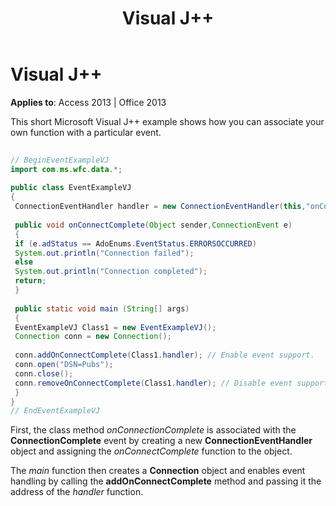 ﻿---
title: Visual J++
TOCTitle: Visual J++
ms:assetid: 5c05db85-cdf2-9a73-fbc5-3dbfa6752376
ms:mtpsurl: https://msdn.microsoft.com/library/JJ249320(v=office.15)
ms:contentKeyID: 48545079
ms.date: 09/18/2015
mtps_version: v=office.15
---

# Visual J++


**Applies to**: Access 2013 | Office 2013

This short Microsoft Visual J++ example shows how you can associate your own function with a particular event.

```java 
 
// BeginEventExampleVJ 
import com.ms.wfc.data.*; 
 
public class EventExampleVJ 
{ 
 ConnectionEventHandler handler = new ConnectionEventHandler(this,"onConnectComplete"); 
 
 public void onConnectComplete(Object sender,ConnectionEvent e) 
 { 
 if (e.adStatus == AdoEnums.EventStatus.ERRORSOCCURRED) 
 System.out.println("Connection failed"); 
 else 
 System.out.println("Connection completed"); 
 return; 
 } 
 
 public static void main (String[] args) 
 { 
 EventExampleVJ Class1 = new EventExampleVJ(); 
 Connection conn = new Connection(); 
 
 conn.addOnConnectComplete(Class1.handler); // Enable event support. 
 conn.open("DSN=Pubs"); 
 conn.close(); 
 conn.removeOnConnectComplete(Class1.handler); // Disable event support. 
 } 
} 
// EndEventExampleVJ 
```

First, the class method *onConnectionComplete* is associated with the **ConnectionComplete** event by creating a new **ConnectionEventHandler** object and assigning the *onConnectComplete* function to the object.

The *main* function then creates a **Connection** object and enables event handling by calling the **addOnConnectComplete** method and passing it the address of the *handler* function.

